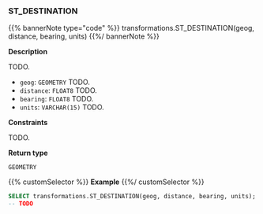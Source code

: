 ### ST_DESTINATION

{{% bannerNote type="code" %}}
transformations.ST_DESTINATION(geog, distance, bearing, units)
{{%/ bannerNote %}}

**Description**

TODO.

* `geog`: `GEOMETRY` TODO.
* `distance`: `FLOAT8` TODO.
* `bearing`: `FLOAT8` TODO.
* `units`: `VARCHAR(15)` TODO.

**Constraints**

TODO.

**Return type**

`GEOMETRY`

{{% customSelector %}}
**Example**
{{%/ customSelector %}}

```sql
SELECT transformations.ST_DESTINATION(geog, distance, bearing, units);
-- TODO
```